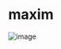 # maxim
![image](https://user-images.githubusercontent.com/56045049/229113962-bcbdbdbd-2c42-451b-9e0d-44ff6d01e06a.png)
